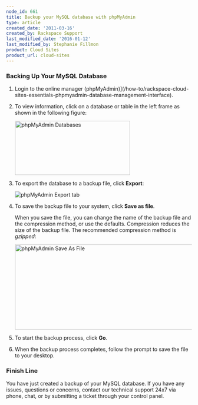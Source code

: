 ```yaml
---
node_id: 661
title: Backup your MySQL database with phpMyAdmin
type: article
created_date: '2011-03-16'
created_by: Rackspace Support
last_modified_date: '2016-01-12'
last_modified_by: Stephanie Fillmon
product: Cloud Sites
product_url: cloud-sites
---
```




### Backing Up Your MySQL Database

1. Login to the online
   manager (phpMyAdmin)](/how-to/rackspace-cloud-sites-essentials-phpmyadmin-database-management-interface).

2. To view information, click on a database or table in the left frame 
   as shown in the following figure:

   <img src="http://c5018549.r49.cf2.rackcdn.com/phpmyadmin-dbs.png" alt="phpMyAdmin Databases" width="312" height="147" />

3. To export the database to a backup file, click **Export**:

   ![phpMyAdmin Export
   tab](http://c5018549.r49.cf2.rackcdn.com/phpmyadmin-export.png)
    
4. To save the backup file to your system, click **Save as
   file**. 
    
   When you save the file, you can change the name of the backup file and the 
   compression method, or use the defaults. Compression reduces the size of the backup file.
   The recommended compression method is *gzipped*:

   <img src="http://c5018549.r49.cf2.rackcdn.com/phpmyadmin-saveasfile.png" alt="phpMyAdmin Save As File" width="572" height="231" />

5. To start the backup process, click **Go**. 

6. When the backup process completes, follow the prompt to save the file to your desktop. 


### Finish Line

You have just created a backup of your MySQL database. If you have any issues, questions or concerns,
contact our technical support 24x7 via phone, chat, or by submitting a ticket through your control panel.

